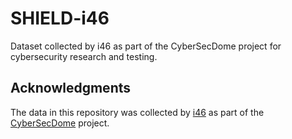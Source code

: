 # SHIELD-i46
Dataset collected by i46 as part of the CyberSecDome project for cybersecurity research and testing.

## Acknowledgments
The data in this repository was collected by [i46](https://i46.org) as part of the [CyberSecDome](https://cybersecdome.eu) project.
